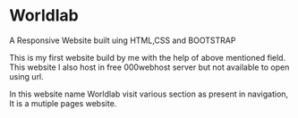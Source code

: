# Worldlab
A Responsive Website built uing HTML,CSS and BOOTSTRAP

This is my first website build by me with the help of above mentioned field. This website I also host in free 000webhost server 
but not available to open using url.

In this website name Worldlab visit various section as present in navigation, It is a mutiple pages website.


